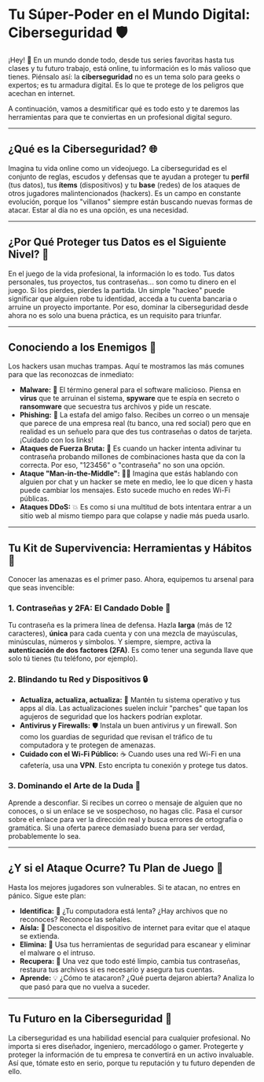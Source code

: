 # Tu Súper-Poder en el Mundo Digital: Ciberseguridad 🛡️

¡Hey! 🚀 En un mundo donde todo, desde tus series favoritas hasta tus clases y tu futuro trabajo, está online, tu información es lo más valioso que tienes. Piénsalo así: la **ciberseguridad** no es un tema solo para geeks o expertos; es tu armadura digital. Es lo que te protege de los peligros que acechan en internet.

A continuación, vamos a desmitificar qué es todo esto y te daremos las herramientas para que te conviertas en un profesional digital seguro.

---

## ¿Qué es la Ciberseguridad? 🌐

Imagina tu vida online como un videojuego. La ciberseguridad es el conjunto de reglas, escudos y defensas que te ayudan a proteger tu **perfil** (tus datos), tus **ítems** (dispositivos) y tu **base** (redes) de los ataques de otros jugadores malintencionados (hackers). Es un campo en constante evolución, porque los "villanos" siempre están buscando nuevas formas de atacar. Estar al día no es una opción, es una necesidad.

---

## ¿Por Qué Proteger tus Datos es el Siguiente Nivel? 💎

En el juego de la vida profesional, la información lo es todo. Tus datos personales, tus proyectos, tus contraseñas... son como tu dinero en el juego. Si los pierdes, pierdes la partida. Un simple "hackeo" puede significar que alguien robe tu identidad, acceda a tu cuenta bancaria o arruine un proyecto importante. Por eso, dominar la ciberseguridad desde ahora no es solo una buena práctica, es un requisito para triunfar.

---

## Conociendo a los Enemigos 👾

Los hackers usan muchas trampas. Aquí te mostramos las más comunes para que las reconozcas de inmediato:

* **Malware:** 🦠 El término general para el software malicioso. Piensa en **virus** que te arruinan el sistema, **spyware** que te espía en secreto o **ransomware** que secuestra tus archivos y pide un rescate.
* **Phishing:** 🎣 La estafa del amigo falso. Recibes un correo o un mensaje que parece de una empresa real (tu banco, una red social) pero que en realidad es un señuelo para que des tus contraseñas o datos de tarjeta. ¡Cuidado con los links!
* **Ataques de Fuerza Bruta:** 🧱 Es cuando un hacker intenta adivinar tu contraseña probando millones de combinaciones hasta que da con la correcta. Por eso, "123456" o "contraseña" no son una opción.
* **Ataque "Man-in-the-Middle":** 🕵️‍♂️ Imagina que estás hablando con alguien por chat y un hacker se mete en medio, lee lo que dicen y hasta puede cambiar los mensajes. Esto sucede mucho en redes Wi-Fi públicas.
* **Ataques DDoS:** 💥 Es como si una multitud de bots intentara entrar a un sitio web al mismo tiempo para que colapse y nadie más pueda usarlo.

---

## Tu Kit de Supervivencia: Herramientas y Hábitos 🎒

Conocer las amenazas es el primer paso. Ahora, equipemos tu arsenal para que seas invencible:

### 1. **Contraseñas y 2FA: El Candado Doble** 🔑

Tu contraseña es la primera línea de defensa. Hazla **larga** (más de 12 caracteres), **única** para cada cuenta y con una mezcla de mayúsculas, minúsculas, números y símbolos. Y siempre, siempre, activa la **autenticación de dos factores (2FA)**. Es como tener una segunda llave que solo tú tienes (tu teléfono, por ejemplo).

### 2. **Blindando tu Red y Dispositivos** 🔒

* **Actualiza, actualiza, actualiza:** 🔄 Mantén tu sistema operativo y tus apps al día. Las actualizaciones suelen incluir "parches" que tapan los agujeros de seguridad que los hackers podrían explotar.
* **Antivirus y Firewalls:** 🛡️ Instala un buen antivirus y un firewall. Son como los guardias de seguridad que revisan el tráfico de tu computadora y te protegen de amenazas.
* **Cuidado con el Wi-Fi Público:** ☕ Cuando uses una red Wi-Fi en una cafetería, usa una **VPN**. Esto encripta tu conexión y protege tus datos.

### 3. **Dominando el Arte de la Duda** 🤔

Aprende a desconfiar. Si recibes un correo o mensaje de alguien que no conoces, o si un enlace se ve sospechoso, no hagas clic. Pasa el cursor sobre el enlace para ver la dirección real y busca errores de ortografía o gramática. Si una oferta parece demasiado buena para ser verdad, probablemente lo sea.

---

## ¿Y si el Ataque Ocurre? Tu Plan de Juego 🚨

Hasta los mejores jugadores son vulnerables. Si te atacan, no entres en pánico. Sigue este plan:

* **Identifica:** 🔎 ¿Tu computadora está lenta? ¿Hay archivos que no reconoces? Reconoce las señales.
* **Aísla:** 🔌 Desconecta el dispositivo de internet para evitar que el ataque se extienda.
* **Elimina:** 🧹 Usa tus herramientas de seguridad para escanear y eliminar el malware o el intruso.
* **Recupera:** 💾 Una vez que todo esté limpio, cambia tus contraseñas, restaura tus archivos si es necesario y asegura tus cuentas.
* **Aprende:** 💡 ¿Cómo te atacaron? ¿Qué puerta dejaron abierta? Analiza lo que pasó para que no vuelva a suceder.

---

## Tu Futuro en la Ciberseguridad 🚀

La ciberseguridad es una habilidad esencial para cualquier profesional. No importa si eres diseñador, ingeniero, mercadólogo o gamer. Protegerte y proteger la información de tu empresa te convertirá en un activo invaluable. Así que, tómate esto en serio, porque tu reputación y tu futuro dependen de ello.